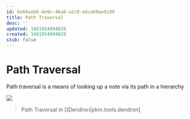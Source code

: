 ```yaml
---
id: 6e04aeb6-4e9c-46a8-a2c0-e6ceb9ee91d0
title: Path Traversal
desc: ''
updated: 1601954894029
created: 1601954894029
stub: false
---
```


# Path Traversal

Path traversal is a means of looking up a note via its path in a hierarchy

![](https://foundation-prod-assetspublic53c57cce-8cpvgjldwysl.s3-us-west-2.amazonaws.com/assets/images/lookup-cli.gif)

> Path Traversal in [[Dendron|pkm.tools.dendron]
